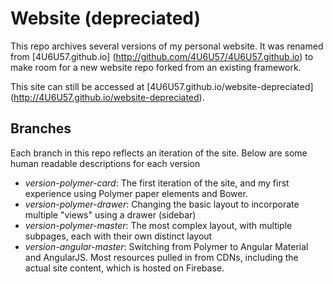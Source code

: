 # Website (depreciated)
This repo archives several versions of my personal website. It was
renamed from [4U6U57.github.io]
(http://github.com/4U6U57/4U6U57.github.io) to make room for a new 
website repo forked from an existing framework.

This site can still be accessed at 
[4U6U57.github.io/website-depreciated]
(http://4U6U57.github.io/website-depreciated).

## Branches
Each branch in this repo reflects an iteration of the site. Below are
some human readable descriptions for each version

- *version-polymer-card*: The first iteration of the site, and my first
experience using Polymer paper elements and Bower.
- *version-polymer-drawer*: Changing the basic layout to incorporate 
multiple "views" using a drawer (sidebar)
- *version-polymer-master*: The most complex layout, with multiple
subpages, each with their own distinct layout
- *version-angular-master*: Switching from Polymer to Angular Material
and AngularJS. Most resources pulled in from CDNs, including the actual
site content, which is hosted on Firebase.
